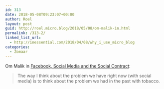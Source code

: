 ```yaml
---
id: 313
date: 2018-05-08T09:23:07+00:00
author: Roel
layout: post
guid: http://roel.micro.blog/2018/05/08/om-malik-in.html
permalink: /313-2/
linked_list_url:
  - http://inessential.com/2018/04/08/why_i_use_micro_blog
categories:
  - Zomaar
---
```

Om Malik in [Facebook, Social Media and the Social Contract](https://om.co/2018/05/07/facebook-social-media-the-social-contract/):

> The way I think about the problem we have right now (with social media) is to think about the problem we had in the past with tobacco. 
